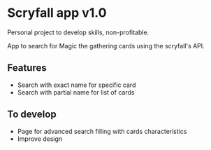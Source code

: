# Scryfall app v1.0
Personal project to develop skills, non-profitable.

App to search for Magic the gathering cards using the scryfall's API.

## Features
* Search with exact name for specific card
* Search with partial name for list of cards

## To develop
* Page for advanced search filling with cards characteristics
* Improve design
